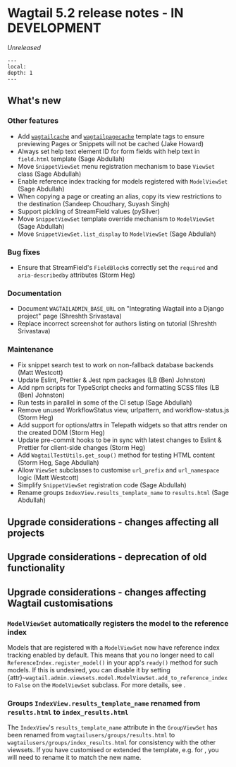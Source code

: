# Wagtail 5.2 release notes - IN DEVELOPMENT

_Unreleased_

```{contents}
---
local:
depth: 1
---
```

## What's new


### Other features

 * Add [`wagtailcache`](wagtailcache) and [`wagtailpagecache`](wagtailpagecache) template tags to ensure previewing Pages or Snippets will not be cached (Jake Howard)
 * Always set help text element ID for form fields with help text in `field.html` template (Sage Abdullah)
 * Move `SnippetViewSet` menu registration mechanism to base `ViewSet` class (Sage Abdullah)
 * Enable reference index tracking for models registered with `ModelViewSet` (Sage Abdullah)
 * When copying a page or creating an alias, copy its view restrictions to the destination (Sandeep Choudhary, Suyash Singh)
 * Support pickling of StreamField values (pySilver)
 * Move `SnippetViewSet` template override mechanism to `ModelViewSet` (Sage Abdullah)
 * Move `SnippetViewSet.list_display` to `ModelViewSet` (Sage Abdullah)

### Bug fixes

 * Ensure that StreamField's `FieldBlock`s correctly set the `required` and `aria-describedby` attributes (Storm Heg)

### Documentation

 * Document `WAGTAILADMIN_BASE_URL` on "Integrating Wagtail into a Django project" page (Shreshth Srivastava)
 * Replace incorrect screenshot for authors listing on tutorial (Shreshth Srivastava)

### Maintenance

 * Fix snippet search test to work on non-fallback database backends (Matt Westcott)
 * Update Eslint, Prettier & Jest npm packages (LB (Ben) Johnston)
 * Add npm scripts for TypeScript checks and formatting SCSS files (LB (Ben) Johnston)
 * Run tests in parallel in some of the CI setup (Sage Abdullah)
 * Remove unused WorkflowStatus view, urlpattern, and workflow-status.js (Storm Heg)
 * Add support for options/attrs in Telepath widgets so that attrs render on the created DOM (Storm Heg)
 * Update pre-commit hooks to be in sync with latest changes to Eslint & Prettier for client-side changes (Storm Heg)
 * Add `WagtailTestUtils.get_soup()` method for testing HTML content (Storm Heg, Sage Abdullah)
 * Allow `ViewSet` subclasses to customise `url_prefix` and `url_namespace` logic (Matt Westcott)
 * Simplify `SnippetViewSet` registration code (Sage Abdullah)
 * Rename groups `IndexView.results_template_name` to `results.html` (Sage Abdullah)


## Upgrade considerations - changes affecting all projects

## Upgrade considerations - deprecation of old functionality

## Upgrade considerations - changes affecting Wagtail customisations

### `ModelViewSet` automatically registers the model to the reference index

Models that are registered with a `ModelViewSet` now have reference index tracking enabled by default. This means that you no longer need to call `ReferenceIndex.register_model()` in your app's `ready()` method for such models. If this is undesired, you can disable it by setting {attr}`~wagtail.admin.viewsets.model.ModelViewSet.add_to_reference_index` to `False` on the `ModelViewSet` subclass. For more details, see [](managing_the_reference_index).

### Groups `IndexView.results_template_name` renamed from `results.html` to `index_results.html`

The `IndexView`'s `results_template_name` attribute in the `GroupViewSet` has been renamed from `wagtailusers/groups/results.html` to `wagtailusers/groups/index_results.html` for consistency with the other viewsets. If you have customised or extended the template, e.g. for [](customising_group_views), you will need to rename it to match the new name.
